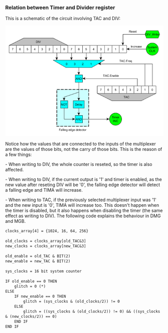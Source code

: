 ### Relation between Timer and Divider register

This is a schematic of the circuit involving TAC and DIV:

![](Timer_tac_bug_dmg.png "Timer_tac_bug_dmg.png")

Notice how the values that are connected to the inputs of the
multiplexer are the values of those bits, not the carry of those bits.
This is the reason of a few things:

\- When writing to DIV, the whole counter is reseted, so the timer is
also affected.

\- When writing to DIV, if the current output is \'1\' and timer is
enabled, as the new value after reseting DIV will be \'0\', the falling
edge detector will detect a falling edge and TIMA will increase.

\- When writing to TAC, if the previously selected multiplexer input was
\'1\' and the new input is \'0\', TIMA will increase too. This doesn\'t
happen when the timer is disabled, but it also happens when disabling
the timer (the same effect as writing to DIV). The following code
explains the behaviour in DMG and MGB.

    clocks_array[4] = {1024, 16, 64, 256}

    old_clocks = clocks_array[old_TAC&3]
    new_clocks = clocks_array[new_TAC&3]

    old_enable = old_TAC & BIT(2)
    new_enable = new_TAC & BIT(2)

    sys_clocks = 16 bit system counter

    IF old_enable == 0 THEN
        glitch = 0 (*)
    ELSE
        IF new_enable == 0 THEN
            glitch = (sys_clocks & (old_clocks/2)) != 0
        ELSE
            glitch = ((sys_clocks & (old_clocks/2)) != 0) && ((sys_clocks & (new_clocks/2)) == 0)
        END IF
    END IF

